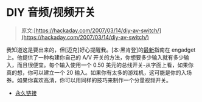 # DIY 音频/视频开关

> 原文:[https://hackaday.com/2007/03/14/diy-av-switch/](https://hackaday.com/2007/03/14/diy-av-switch/)

我知道这是要出来的，但[迈克]好心提醒我。[本·黑肯登]的[最新](http://www.engadget.com/2007/03/13/how-to-make-a-solid-state-a-v-switcher/)指南在 engadget 上。他提供了一种构建你自己的 A/V 开关的方法，你想要多少输入就有多少输入，而且很便宜。每个输入使用一个 0.50 美元的总线开关-从字面上看，如果你真的想，你可以建立一个 20 输入。如果你有太多的游戏机，这可能是你的入场券。如果你喜欢高清，你可以用同样的技巧来制作一个分量视频开关。

*   [永久链接](http://www.engadget.com/2007/03/13/how-to-make-a-solid-state-a-v-switcher/)